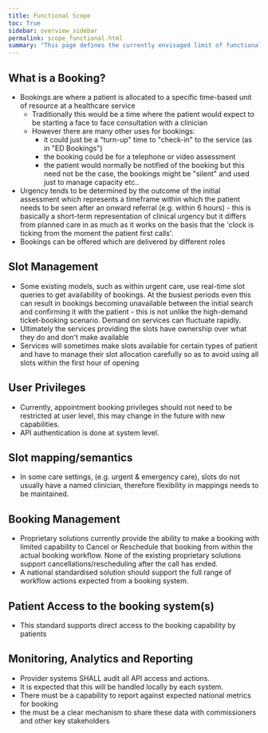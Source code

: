 ```yaml
---
title: Functional Scope
toc: True
sidebar: overview_sidebar
permalink: scope_functional.html
summary: "This page defines the currently envisaged limit of functional scope for this standard"
---
```


## What is a Booking?
* Bookings are where a patient is allocated to a specific time-based unit of resource at a healthcare service
  * Traditionally this would be a time where the patient would expect to be starting a face to face consultation with a clinician
  * However there are many other uses for bookings:
      * it could just be a "turn-up" time to "check-in" to the service (as in "ED Bookings")
      * the booking could be for a telephone or video assessment
      * the patient would normally be notified of the booking but this need not be the case, the bookings might be "silent" and used just to manage capacity etc..
* Urgency tends to be determined by the outcome of the initial assessment which represents a timeframe within which the patient needs to be seen after an onward referral (e.g. within 6 hours) - this is basically a short-term representation of clinical urgency but it differs from planned care in as much as it works on the basis that the 'clock is ticking from the moment the patient first calls'. 
* Bookings can be offered which are delivered by different roles

## Slot Management 
* Some existing models, such as within urgent care, use real-time slot queries to get availability of bookings. At the busiest periods even this can result in bookings becoming unavailable between the initial search and confirming it with the patient - this is not unlike the high-demand ticket-booking scenario. Demand on services can fluctuate rapidly.
* Ultimately the services providing the slots have ownership over what they do and don't make available
* Services will sometimes make slots available for certain types of patient and have to manage their slot allocation carefully so as to avoid using all slots within the first hour of opening 
  
## User Privileges 
* Currently, appointment booking privileges should not need to be restricted at user level, this may change in the future with new capabilities. 
* API authentication is done at system level. 

## Slot mapping/semantics
* In some care settings, (e.g. urgent & emergency care), slots do not usually have a named clinician, therefore flexibility in mappings needs to be maintained.

## Booking Management 
* Proprietary solutions currently provide the ability to make a booking with limited capability to Cancel or Reschedule that booking from within the actual booking workflow. None of the existing proprietary solutions support cancellations/rescheduling after the call has ended.
* A national standardised solution should support the full range of workflow actions expected from a booking system.

## Patient Access to the booking system(s)
* This standard supports direct access to the booking capability by patients

## Monitoring, Analytics and Reporting 
* Provider systems SHALL audit all API access and actions.
* It is expected that this will be handled locally by each system. 
* There must be a capability to report against expected national metrics for booking 
* the must be a clear mechanism to share these data with commissioners and other key stakeholders

